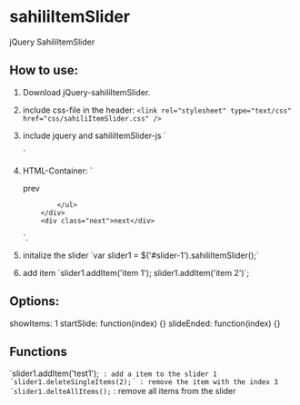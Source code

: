 sahiliItemSlider
================

jQuery SahiliItemSlider

## How to use:
 
1. Download jQuery-sahiliItemSlider.

2. include css-file in the header: `<link rel="stylesheet" type="text/css" href="css/sahiliItemSlider.css" />`

3. include jquery and sahiliItemSlider-js 
   ´<script src="//ajax.googleapis.com/ajax/libs/jquery/1.11.0/jquery.min.js"></script>
   <script type="text/javascript" src="../js/sahiliItemSlider.js"></script>`

4. HTML-Container:
   `<div class="sahiliItemSlider clearfix" id="slider-1">
        <div class="prev">prev</div>
        <div class="viewport">
            <ul class="clearfix">
                
            </ul>
        </div>
        <div class="next">next</div>
    </div>`.

5. initalize the slider ´var slider1 = $('#slider-1').sahiliItemSlider();´

6. add item 
   ´slider1.addItem('item 1');
    slider1.addItem('item 2')´;


## Options:
  showItems: 1
  startSlide: function(index) {}
  slideEnded: function(index) {}
  
## Functions
  ´slider1.addItem('test1');` : add a item to the slider 1
  ´slider1.deleteSingleItems(2);´ : remove the item with the index 3
  ´slider1.delteAllItems();` : remove all items from the slider
